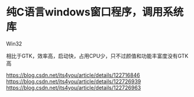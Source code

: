 # 纯C语言windows窗口程序，调用系统库
Win32

相比于GTK，效率高，启动快，占用CPU少，只不过颜值和功能丰富度没有GTK高

https://blog.csdn.net/its4you/article/details/122716846
https://blog.csdn.net/its4you/article/details/122726939
https://blog.csdn.net/its4you/article/details/122726963